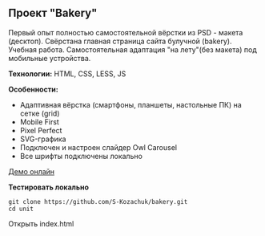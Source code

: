 ## Проект "Bakery"

Первый опыт полностью самостоятельной вёрстки из PSD - макета (десктоп). Свёрстана главная страница сайта булучной (bakery). 
Учебная работа. 
Самостоятельная адаптация "на лету"(без макета) под мобильные устройства.

**Технологии:** HTML, CSS, LESS, JS

**Особенности:**

-   Адаптивная вёрстка (смартфоны, планшеты, настольные ПК) на сетке (grid)
-   Mobile First
-   Pixel Perfect
-   SVG-графика
-   Подключен и настроен слайдер Owl Carousel
-   Все шрифты подключены локально

[Демо онлайн](https://s-kozachuk.github.io/bakery)

**Тестировать локально**

```
git clone https://github.com/S-Kozachuk/bakery.git
cd unit
```

Открыть index.html
